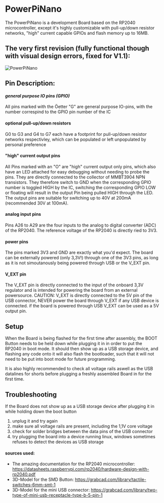 # PowerPiNano
The PowerPiNano is a development Board based on the RP2040 microcontroller, except it's highly customizable with pull-up/down resistor networks, "high" current capable GPIOs and flash memory up to 16MB.

## The very first revision (fully functional though with visual design errors, fixed for V1.1):
![PowerPiNano](https://github.com/stefarrn/PowerPiNano/assets/80580541/a2fce6cd-a498-4956-8dee-874aa5448d65)

## Pin Description:

#### *general purpose IO pins (GPIO)*
All pins marked with the Öetter "G" are general purpose IO-pins, with the number correspind to the GPIO pin number of the IC

#### optional pull-up/down resistors
G0 to G3 and G4 to G7 each have a footprint for pull-up/down resistor networks respectivley, which can be populated or left unpopulated by personal preference

#### "high" current output pins
All Pins marked with an "O" are "high" current output only pins, which also have an LED attached for easy debugging without needing to probe the pins. They are directly connected to the collector of MMBT3904 NPN transistors. They therefore switch to GND when the corresponding GPIO number is toggled HIGH by the IC, switching the corresponding GPIO LOW or floating will result in the output Pin being pulled HIGH through the LED. The output pins are suitable for switching up to 40V at 200mA (recommended 30V at 100mA).

#### analog input pins
Pins A26 to A29 are the four inputs to the analog to digital converter (ADC) of the RP2040. The reference voltage of the RP2040 is directly ried to 3V3.

#### power pins
The pins marked 3V3 and GND are exactly what you'd expect. The board can be externally powered (only 3,3V!) through one of the 3V3 pins, as long as it is not simoutanously being powered through USB or the V_EXT pin.

#### V_EXT pin
The V_EXT pin is directly connected to the input of the onboard 3,3V regulator and is intended for powering the board from an external powersource. CAUTION: V_EXT is directly connected to the 5V pin of the USB connector, NEVER power the board through V_EXT if any USB device is connected. if the board is powered through USB V_EXT can be used as a 5V output pin.

## Setup
When the Board is being flashed for the first time after assembly, the BOOT Button needs to be held down while plugging it in in order to put the RP2040 in boot mode. It should then show up as a USB storage device, and flashing any code onto it will also flash the bootloader, such that it will not need to be put into boot mode for future programming.

It is also highly recommended to check all voltage rails aswell as the USB datalines for shorts before plugging a freshly assembled Board in for the first time.

## Troubleshooting
If the Board does not show up as a USB storage device after plugging it in while holding down the boot button
1. unplug it and try again
2. make sure all voltage rails are present, including the 1,1V core voltage
3. check for solder bridges between the data pins of the USB connector
4. try plugging the board into a device running linux, windows sometimes refuses to detect the devices as USB storage

#### sources used:
- The amazing documentation for the RP2040 microcontroller: https://datasheets.raspberrypi.com/rp2040/hardware-design-with-rp2040.pdf
- 3D-Model for the SMD Button: https://grabcad.com/library/tactile-switches-6mm-smt-1
- 3D-Model for the mini USB connector: https://grabcad.com/library/two-type-of-mini-usb-receptacle-type-b-5-pin-1
